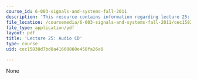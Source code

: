 ```yaml
---
course_id: 6-003-signals-and-systems-fall-2011
description: 'This resource contains information regarding lecture 25: audio CD.'
file_location: /coursemedia/6-003-signals-and-systems-fall-2011/cec15838d7bd8a41660860e458fa26a0_MIT6_003F11_lec25.pdf
file_type: application/pdf
layout: pdf
title: 'Lecture 25: Audio CD'
type: course
uid: cec15838d7bd8a41660860e458fa26a0

---
```

None